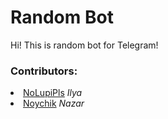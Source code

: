 <h1>Random Bot</h1>
<p>Hi! This is random bot for Telegram!</p>
<h3>Contributors:</h3>
<li><a href="https://github.com/NoLupiPls">NoLupiPls</a> <i>Ilya</i>
<li><a href="https://github.com/Noychik">Noychik</a> <i>Nazar</i>
